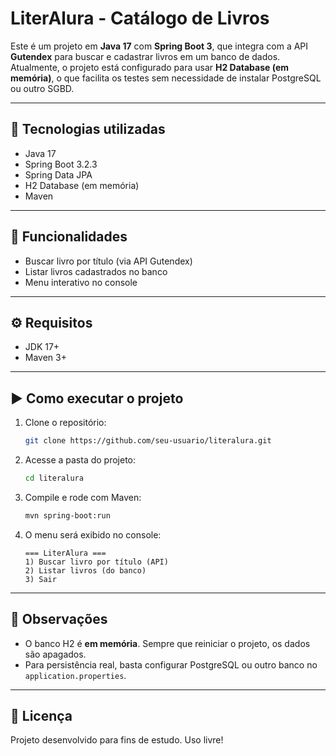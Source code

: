 # LiterAlura - Catálogo de Livros

Este é um projeto em **Java 17** com **Spring Boot 3**, que integra com a API **Gutendex**
para buscar e cadastrar livros em um banco de dados.  
Atualmente, o projeto está configurado para usar **H2 Database (em memória)**,
o que facilita os testes sem necessidade de instalar PostgreSQL ou outro SGBD.

---

## 🚀 Tecnologias utilizadas
- Java 17
- Spring Boot 3.2.3
- Spring Data JPA
- H2 Database (em memória)
- Maven

---

## 📌 Funcionalidades
- Buscar livro por título (via API Gutendex)
- Listar livros cadastrados no banco
- Menu interativo no console

---

## ⚙️ Requisitos
- JDK 17+
- Maven 3+

---

## ▶️ Como executar o projeto

1. Clone o repositório:
   ```bash
   git clone https://github.com/seu-usuario/literalura.git
   ```

2. Acesse a pasta do projeto:
   ```bash
   cd literalura
   ```

3. Compile e rode com Maven:
   ```bash
   mvn spring-boot:run
   ```

4. O menu será exibido no console:
   ```
   === LiterAlura ===
   1) Buscar livro por título (API)
   2) Listar livros (do banco)
   3) Sair
   ```

---

## 📝 Observações
- O banco H2 é **em memória**. Sempre que reiniciar o projeto, os dados são apagados.
- Para persistência real, basta configurar PostgreSQL ou outro banco no `application.properties`.

---

## 📄 Licença
Projeto desenvolvido para fins de estudo. Uso livre!
